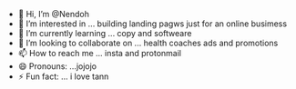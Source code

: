 - 👋 Hi, I’m @Nendoh
- 👀 I’m interested in ... building landing pagws just for an online busimess
- 🌱 I’m currently learning ... copy and softweare
- 💞️ I’m looking to collaborate on ... health coaches ads and promotions
- 📫 How to reach me ... insta and protonmail
- 😄 Pronouns: ...jojojo
- ⚡ Fun fact: ... i love tann

<!---
Nendoh/Nendoh is a ✨ special ✨ repository because its `README.md` (this file) appears on your GitHub profile.
You can click the Preview link to take a look at your changes.
--->
